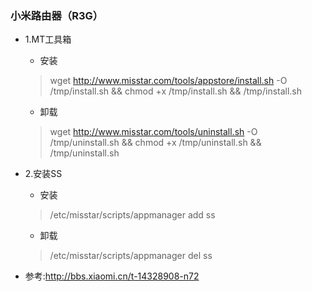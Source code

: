 ### 小米路由器（R3G）
- 1.MT工具箱
	- 安装
	> wget http://www.misstar.com/tools/appstore/install.sh -O /tmp/install.sh && chmod +x /tmp/install.sh && /tmp/install.sh
	- 卸载
	> wget http://www.misstar.com/tools/uninstall.sh -O /tmp/uninstall.sh && chmod +x /tmp/uninstall.sh && /tmp/uninstall.sh

- 2.安装SS
	- 安装
	> /etc/misstar/scripts/appmanager add ss
	- 卸载
	> /etc/misstar/scripts/appmanager del ss

- 参考:http://bbs.xiaomi.cn/t-14328908-n72


